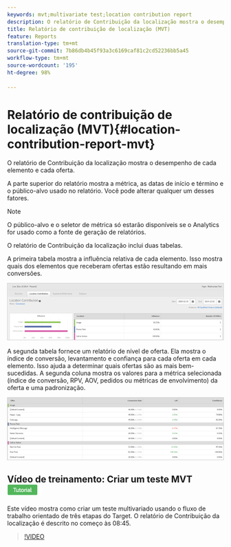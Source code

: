 ```yaml
---
keywords: mvt;multivariate test;location contribution report
description: O relatório de Contribuição da localização mostra o desempenho de cada elemento e cada oferta.
title: Relatório de contribuição de localização (MVT)
feature: Reports
translation-type: tm+mt
source-git-commit: 7b86db4b45f93a3c6169caf81c2cd52236bb5a45
workflow-type: tm+mt
source-wordcount: '195'
ht-degree: 98%

---
```



# Relatório de contribuição de localização (MVT){#location-contribution-report-mvt}

O relatório de Contribuição da localização mostra o desempenho de cada elemento e cada oferta.

A parte superior do relatório mostra a métrica, as datas de início e término e o público-alvo usado no relatório. Você pode alterar qualquer um desses fatores.

>[!NOTE]
>
>O público-alvo e o seletor de métrica só estarão disponíveis se o Analytics for usado como a fonte de geração de relatórios.

O relatório de Contribuição da localização inclui duas tabelas.

A primeira tabela mostra a influência relativa de cada elemento. Isso mostra quais dos elementos que receberam ofertas estão resultando em mais conversões.

![](assets/locationcontributiontop.png)

A segunda tabela fornece um relatório de nível de oferta. Ela mostra o índice de conversão, levantamento e confiança para cada oferta em cada elemento. Isso ajuda a determinar quais ofertas são as mais bem-sucedidas. A segunda coluna mostra os valores para a métrica selecionada (índice de conversão, RPV, AOV, pedidos ou métricas de envolvimento) da oferta e uma padronização.

![](assets/locationcontributionbottom.png)

## Vídeo de treinamento: Criar um teste MVT  ![Crachá do tutorial](/help/assets/tutorial.png)

Este vídeo mostra como criar um teste multivariado usando o fluxo de trabalho orientado de três etapas do Target. O relatório de Contribuição da localização é descrito no começo às 08:45.

>[!VIDEO](https://video.tv.adobe.com/v/17395)